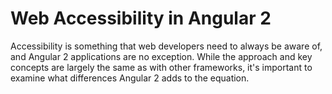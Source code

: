 # Web Accessibility in Angular 2

Accessibility is something that web developers need to always be aware of, and Angular 2 applications are no exception. While the approach and key concepts are largely the same as with other frameworks, it's important to examine what differences Angular 2 adds to the equation.
